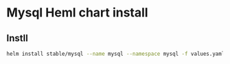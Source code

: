 # Mysql Heml chart install

## Instll
``` bash
helm install stable/mysql --name mysql --namespace mysql -f values.yaml
```
